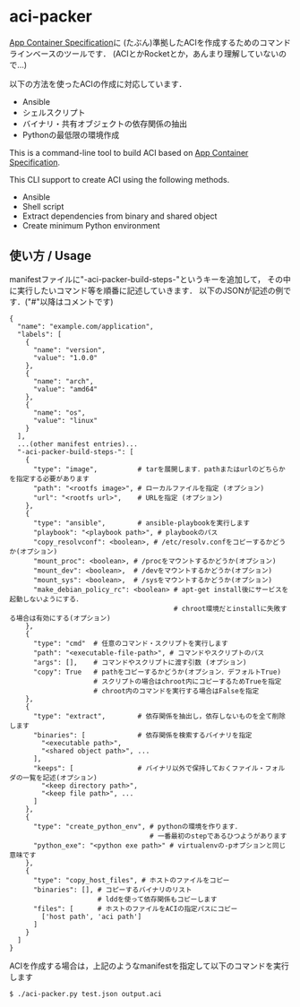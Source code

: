 aci-packer
==========

[App Container Specification](https://github.com/appc/spec)に
(たぶん)準拠したACIを作成するためのコマンドラインベースのツールです．
(ACIとかRocketとか，あんまり理解していないので...)

以下の方法を使ったACIの作成に対応しています．

* Ansible
* シェルスクリプト
* バイナリ・共有オブジェクトの依存関係の抽出
* Pythonの最低限の環境作成


This is a command-line tool to build ACI based on
[App Container Specification](https://github.com/appc/spec).

This CLI support to create ACI using the following methods.

* Ansible
* Shell script
* Extract dependencies from binary and shared object
* Create minimum Python environment

使い方 / Usage
--------------

manifestファイルに"-aci-packer-build-steps-"というキーを追加して，
その中に実行したいコマンド等を順番に記述していきます．
以下のJSONが記述の例です．("#"以降はコメントです)

```
{
  "name": "example.com/application",
  "labels": [
    {
      "name": "version",
      "value": "1.0.0"
    },
    {
      "name": "arch",
      "value": "amd64"
    },
    {
      "name": "os",
      "value": "linux"
    }
  ],
  ...(other manifest entries)...
  "-aci-packer-build-steps-": [
    {
      "type": "image",          # tarを展開します．pathまたはurlのどちらかを指定する必要があります
      "path": "<rootfs image>", # ローカルファイルを指定 (オプション)
      "url": "<rootfs url>",    # URLを指定 (オプション)
    },
    {
      "type": "ansible",        # ansible-playbookを実行します
      "playbook": "<playbook path>", # playbookのパス
      "copy_resolvconf": <boolean>, # /etc/resolv.confをコピーするかどうか(オプション)
      "mount_proc": <boolean>, # /procをマウントするかどうか(オプション)
      "mount_dev": <boolean>,  # /devをマウントするかどうか(オプション)
      "mount_sys": <boolean>,  # /sysをマウントするかどうか(オプション)
      "make_debian_policy_rc": <boolean> # apt-get install後にサービスを起動しないようにする．
                                         # chroot環境だとinstallに失敗する場合は有効にする(オプション)
    },
    {
      "type": "cmd"  # 任意のコマンド・スクリプトを実行します
      "path": "<executable-file-path>", # コマンドやスクリプトのパス
      "args": [],    # コマンドやスクリプトに渡す引数 (オプション)
      "copy": True   # pathをコピーするかどうか(オプション．デフォルトTrue)
                     # スクリプトの場合はchroot内にコピーするためTrueを指定
                     # chroot内のコマンドを実行する場合はFalseを指定
    },
    {
      "type": "extract",        # 依存関係を抽出し，依存しないものを全て削除します
      "binaries": [             # 依存関係を検索するバイナリを指定
        "<executable path>",
        "<shared object path>", ...
      ],
      "keeps": [                # バイナリ以外で保持しておくファイル・フォルダの一覧を記述(オプション)
        "<keep directory path>",
        "<keep file path>", ...
      ]
    },
    {
      "type": "create_python_env", # pythonの環境を作ります．
                                   # 一番最初のstepであるひつようがあります
      "python_exe": "<python exe path>" # virtualenvの-pオプションと同じ意味です
    },
    {
      "type": "copy_host_files", # ホストのファイルをコピー
      "binaries": [], # コピーするバイナリのリスト
                      # lddを使って依存関係もコピーします
      "files": [      # ホストのファイルをACIの指定パスにコピー
        ['host path', 'aci path']
      ]
    }
  ]
}
```

ACIを作成する場合は，上記のようなmanifestを指定して以下のコマンドを実行します
```
$ ./aci-packer.py test.json output.aci
```

